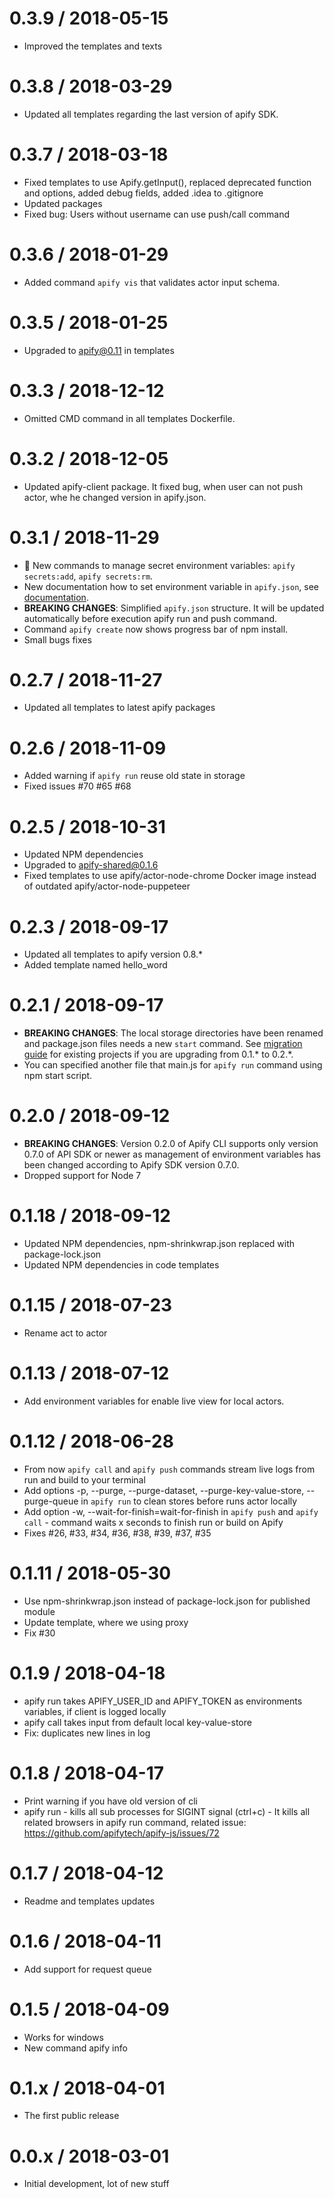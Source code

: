 0.3.9 / 2018-05-15
==================
- Improved the templates and texts

0.3.8 / 2018-03-29
==================
- Updated all templates regarding the last version of apify SDK.

0.3.7 / 2018-03-18
==================
- Fixed templates to use Apify.getInput(), replaced deprecated function and options,
added debug fields, added .idea to .gitignore
- Updated packages
- Fixed bug: Users without username can use push/call command 

0.3.6 / 2018-01-29
==================
- Added command `apify vis` that validates actor input schema.

0.3.5 / 2018-01-25
==================
- Upgraded to apify@0.11 in templates

0.3.3 / 2018-12-12
==================
- Omitted CMD command in all templates Dockerfile.

0.3.2 / 2018-12-05
==================
- Updated apify-client package. It fixed bug, when user can not push actor, whe he changed version in apify.json.

0.3.1 / 2018-11-29
==================
- :tada: New commands to manage secret environment variables: `apify secrets:add`, `apify secrets:rm`.
- New documentation how to set environment variable in `apify.json`, see [documentation](https://github.com/apifytech/apify-cli/blob/master/README.md#environment-variables).
- **BREAKING CHANGES**: Simplified `apify.json` structure. It will be updated automatically before execution apify run and push command.
- Command `apify create` now shows progress bar of npm install.
- Small bugs fixes

0.2.7 / 2018-11-27
==================
- Updated all templates to latest apify packages

0.2.6 / 2018-11-09
==================
- Added warning if `apify run` reuse old state in storage
- Fixed issues #70 #65 #68

0.2.5 / 2018-10-31
==================
- Updated NPM dependencies
- Upgraded to apify-shared@0.1.6
- Fixed templates to use apify/actor-node-chrome Docker image instead of outdated apify/actor-node-puppeteer

0.2.3 / 2018-09-17
==================
- Updated all templates to apify version 0.8.*
- Added template named hello_word

0.2.1 / 2018-09-17
==================
- **BREAKING CHANGES**: The local storage directories have been renamed and package.json files needs a new `start` command.
  See [migration guide](/MIGRATIONS.md) for existing projects if you are upgrading from 0.1.* to 0.2.*.
- You can specified another file that main.js for `apify run` command using npm start script.

0.2.0 / 2018-09-12
==================
- **BREAKING CHANGES**: Version 0.2.0 of Apify CLI supports only version 0.7.0 of API SDK or newer as management of environment variables
  has been changed according to Apify SDK version 0.7.0.
- Dropped support for Node 7

0.1.18 / 2018-09-12
===================
- Updated NPM dependencies, npm-shrinkwrap.json replaced with package-lock.json
- Updated NPM dependencies in code templates

0.1.15 / 2018-07-23
===================
- Rename act to actor

0.1.13 / 2018-07-12
===================
- Add environment variables for enable live view for local actors.

0.1.12 / 2018-06-28
===================
- From now `apify call` and `apify push` commands stream live logs from run and build to your terminal
- Add options -p, --purge, --purge-dataset, --purge-key-value-store, --purge-queue in `apify run` to clean stores before runs actor locally
- Add option -w, --wait-for-finish=wait-for-finish in `apify push` and `apify call` - command waits x seconds to finish run or build on Apify
- Fixes #26, #33, #34, #36, #38, #39, #37, #35

0.1.11 / 2018-05-30
===================
- Use npm-shrinkwrap.json instead of package-lock.json for published module
- Update template, where we using proxy
- Fix #30

0.1.9 / 2018-04-18
==================
- apify run takes APIFY_USER_ID and APIFY_TOKEN as environments variables, if client is logged locally
- apify call takes input from default local key-value-store
- Fix: duplicates new lines in log

0.1.8 / 2018-04-17
==================
- Print warning if you have old version of cli
- apify run - kills all sub processes for SIGINT signal (ctrl+c) - It kills all related browsers in apify run command, related issue:
  https://github.com/apifytech/apify-js/issues/72

0.1.7 / 2018-04-12
==================
- Readme and templates updates

0.1.6 / 2018-04-11
==================
- Add support for request queue

0.1.5 / 2018-04-09
==================
- Works for windows
- New command apify info

0.1.x / 2018-04-01
==================
- The first public release

0.0.x / 2018-03-01
==================
- Initial development, lot of new stuff
